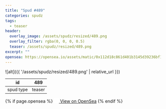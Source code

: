 ```yaml
---
title: "Spud #489"
categories: spudz
tags:
  - teaser
header:
  overlay_image: /assets/spudz/resized/489.png
  overlay_filter: rgba(0, 0, 0, 0.5)
  teaser: /assets/spudz/resized/489.png
excerpt: ""
opensea: https://opensea.io/assets/matic/0x112d18c861d401b3145d39236bf149f01e18beed/489
---
```

![alt]({{ '/assets/spudz/resized/489.png' | relative_url }})

| id | 489 |
|-|-|
| spud type | teaser |

{% if page.opensea %}
<a href="{{page.opensea}}" class="btn btn--info" onclick="window.open(this.href, '_blank'); return false;"><img src="/assets/images/opensea.svg" width="16px"><span>  View on OpenSea</span></a>
{% endif %}
